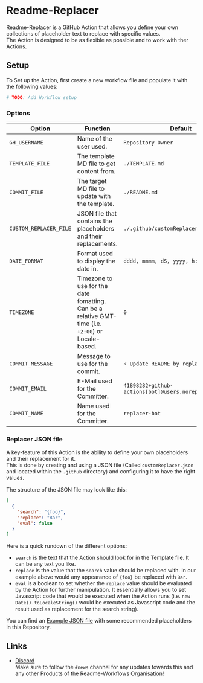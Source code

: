 [example]: https://github.com/Readme-Workflows/readme-replacer/blob/main/src/replacers.json
[discord]: https://discord.gg/2a9VC4AK6x

# Readme-Replacer

Readme-Replacer is a GitHub Action that allows you define your own collections of placeholder text to replace with specific values.  
The Action is designed to be as flexible as possible and to work with ther Actions.

## Setup

To Set up the Action, first create a new workflow file and populate it with the following values:  
```yaml
# TODO: Add Workflow setup
```

### Options

| Option | Function | Default |
| ------ | -------- | ------- |
| `GH_USERNAME`          | Name of the user used.                                                                             | `Repository Owner`                       |
| `TEMPLATE_FILE`        | The template MD file to get content from.                                                          | `./TEMPLATE.md`                          |
| `COMMIT_FILE`          | The target MD file to update with the template.                                                    | `./README.md`                            |
| `CUSTOM_REPLACER_FILE` | JSON file that contains the placeholders and their replacements.                                   | `./.github/customReplacer.json`          |
| `DATE_FORMAT`          | Format used to display the date in.                                                                | `dddd, mmmm, dS, yyyy, h:MM:ss TT`       |
| `TIMEZONE`             | Timezone to use for the date fomatting. Can be a relative GMT-time (i.e. `+2:00`) or Locale-based. | `0`                                      |
| `COMMIT_MESSAGE`       | Message to use for the commit.                                                                     | `⚡ Update README by replacing keywords` |
| `COMMIT_EMAIL`         | E-Mail used for the Committer.                                                                     | `41898282+github-actions[bot]@users.noreply.github.com` |
| `COMMIT_NAME`          | Name used for the Committer.                                                                       | `replacer-bot` |

### Replacer JSON file

A key-feature of this Action is the ability to define your own placeholders and their replacement for it.  
This is done by creating and using a JSON file (Called `customReplacer.json` and located within the `.github` directory) and configuring it to have the right values.

The structure of the JSON file may look like this:  
```json
[
  {
    "search": "{foo}",
    "replace": "Bar",
    "eval": false
  }
]
```
Here is a quick rundown of the different options:

- `search` is the text that the Action should look for in the Template file. It can be any text you like.
- `replace` is the value that the `search` value should be replaced with. In our example above would any appearance of `{foo}` be replaced with `Bar`.
- `eval` is a boolean to set whether the `replace` value should be evaluated by the Action for further manipulation. It essentially allows you to set Javascript code that would be executed when the Action runs (i.e. `new Date().toLocaleString()` would be executed as Javascript code and the result used as replacement for the search string).

You can find an [Example JSON file][example] with some recommended placeholders in this Repository.

## Links

- [Discord]  
  Make sure to follow the `#news` channel for any updates towards this and any other Products of the Readme-Workflows Organisation!
